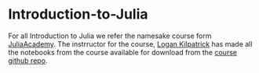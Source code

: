 # Introduction-to-Julia

For all Introduction to Julia we refer the namesake course form [JuliaAcademy](https://github.com/JuliaAcademy/Introduction-to-Julia). The instrructor for the course, [Logan Kilpatrick](https://github.com/logankilpatrick) has made all the notebooks from the course available for download from the [course github repo](https://github.com/JuliaAcademy/Introduction-to-Julia). 